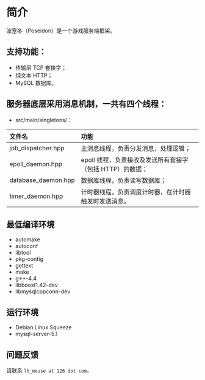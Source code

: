 # 简介

波塞冬（Poseidon）是一个游戏服务端框架。

## 支持功能：
- 传输层 TCP 套接字；
- 纯文本 HTTP；
- MySQL 数据库。

## 服务器底层采用消息机制，一共有四个线程：
- src/main/singletons/：

文件名 | 功能
:-- | :--
job_dispatcher.hpp | 主消息线程，负责分发消息，处理逻辑；                      
epoll_daemon.hpp | epoll 线程，负责接收及发送所有套接字（包括 HTTP）的数据； 
database_daemon.hpp | 数据库线程，负责读写数据库；                              
timer_daemon.hpp | 计时器线程，负责调度计时器，在计时器触发时发送消息。      

## 最低编译环境
- automake
- autoconf
- libtool
- pkg-config
- gettext
- make
- g++-4.4
- libboost1.42-dev 
- libmysqlcppconn-dev

## 运行环境
- Debian Linux Squeeze
- mysql-server-5.1

## 问题反馈
请联系 ```lh_mouse at 126 dot com```。

